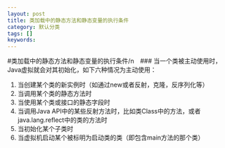 ```yaml
---
layout: post
title: 类加载中的静态方法和静态变量的执行条件
category: 默认分类
tags: []
keywords: 
---
```


#类加载中的静态方法和静态变量的执行条件/n　### 当一个类被主动使用时，Java虚拟就会对其初始化，如下六种情况为主动使用：



 1. 当创建某个类的新实例时（如通过new或者反射，克隆，反序列化等）
 2. 当调用某个类的静态方法时
 3. 当使用某个类或接口的静态字段时
 4. 当调用Java API中的某些反射方法时，比如类Class中的方法，或者java.lang.reflect中的类的方法时
 5. 当初始化某个子类时
 6. 当虚拟机启动某个被标明为启动类的类（即包含main方法的那个类）